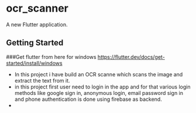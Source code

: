 # ocr_scanner

A new Flutter application.

## Getting Started


###Get flutter from here for windows
<a href="https://flutter.dev/docs/get-started/install/windows">https://flutter.dev/docs/get-started/install/windows</a>

<ul>
  <li>In this project i have build an OCR scanne which scans the image and extract the text from it.</li>
  <li>in this project first user need to login in the app and for that various login methods like google sign in, anonymous login, email password sign in and phone authentication 
    is done using firebase as backend.</li>
  <li>
</ul>


